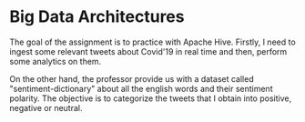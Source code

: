# Big Data Architectures

The goal of the assignment is to practice with Apache Hive. Firstly, I need to ingest some relevant tweets about Covid'19 in real time and then, perform some analytics on them.

On the other hand, the professor provide us with a dataset called "sentiment-dictionary" about all the english words and their sentiment polarity. The objective is to categorize the tweets that I obtain into positive, negative or neutral.
